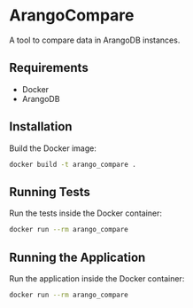 # ArangoCompare

A tool to compare data in ArangoDB instances.

## Requirements

- Docker
- ArangoDB

## Installation

Build the Docker image:

```bash
docker build -t arango_compare .
```

## Running Tests

Run the tests inside the Docker container:

```bash
docker run --rm arango_compare
```

## Running the Application

Run the application inside the Docker container:

```bash
docker run --rm arango_compare
```
